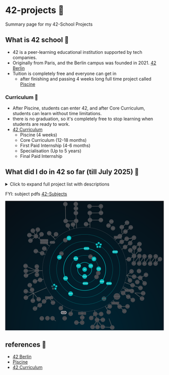 # 42-projects 📌
Summary page for my 42-School Projects

## What is 42 school 🚀
- 42 is a peer-learning educational institution supported by tech companies.
- Originally from Paris, and the Berlin campus was founded in 2021. [42 Berlin](https://42berlin.de/)
- Tuition is completely free and everyone can get in
  - after finishing and passing 4 weeks long full time project called [Piscine](https://42berlin.de/de/the-piscine/)

### Curriculum 📆
- After Piscine, students can enter 42, and after Core Curriculum, students can learn without time limitations.
- there is no graduation, so it's completely free to stop learning when students are ready to work.
- [42 Curriculum](https://42berlin.de/de/curriculum-42-berlin/)
  - Piscine (4 weeks)
  - Core Curriculum (12-18 months)
  - First Paid Internship (4-6 months)
  - Specialisation (Up to 5 years)
  - Final Paid Internship

## What did I do in 42 so far (till July 2025) 📝

<details>
<summary>Click to expand full project list with descriptions</summary>

### 🏊‍♂️ Piscine (Entry Selection)

**Skills:** C fundamentals, memory management, debugging, peer-to-peer learning

Learned C programming fundamentals by implementing basic functions and data structures. Gained experience with manual memory management, pointer manipulation, and debugging techniques through intensive daily coding challenges.

---

### Level 0

**[Libft](https://github.com/yuki-jinnouchi/42-libft)** - *Personal C Library*  
**Skills:** C programming, memory management, string manipulation, linked lists

Created my own implementation of essential C standard library functions (strlen, strcpy etc.) plus additional utility functions.

- Part 1: Standard libc functions (isalpha, strlen, memcpy, etc.)
- Part 2: Additional utility functions (substr, strjoin, split, etc.)
- Bonus: Linked list manipulation functions

---

### Level 1

**ft_printf** - *Custom printf Implementation*  
**Skills:** Variadic functions, format specifiers, type conversion

**get_next_line** - *File Reading Function*  
**Skills:** File I/O, buffer management, static variables


**Born2beroot** - *System Administration*  
**Skills:** Linux administration, virtualization, security, shell scripting

---

### Level 2

**[pipex](https://github.com/yuki-jinnouchi/42-pipex)** - *Unix Pipe Simulation*  
**Skills:** Process management, pipes, file descriptors, system calls

**[push_swap](https://github.com/yuki-jinnouchi/42-push_swap)** - *Sorting Algorithm*  
**Skills:** Algorithm optimization, stack operations, complexity analysis

**[so_long](https://github.com/yuki-jinnouchi/42-so_long)** - *2D Game Development*  
**Skills:** Graphics programming, event handling, game logic, MiniLibX

**Exam Rank 02** - Reimplement strlen, strdup(), strcpy(), strdup(), atoi()

---

### Level 3

**[minishell](https://github.com/moojig12/42-minishell)** - *Shell Implementation* (with [Naraa](https://github.com/moojig12))
**Skills:** Parsing, process management, signal handling, built-in commands

**[Philosopher](https://github.com/yuki-jinnouchi/42-philosopher)** - *Threading & Synchronization*  
**Skills:** Multithreading, mutex, semaphores, deadlock prevention

**Exam Rank 03** - Reinprement get_next_line() or ft_printf()

---

### Level 4

**C++ Module Series (00-04):**

- **[cpp_module_00](https://github.com/yuki-jinnouchi/42-cpp_module_00)**: Namespaces, classes, member functions, stdio streams, initialization lists, static, const
- **[cpp_module_01](https://github.com/yuki-jinnouchi/42-cpp_module_01)**: Memory allocation, pointers to members, references, switch statements
- **[cpp_module_02](https://github.com/yuki-jinnouchi/42-cpp_module_02)**: Ad-hoc polymorphism, operator overloading, Orthodox Canonical class form
- **[cpp_module_03](https://github.com/yuki-jinnouchi/42-cpp_module_03)**: Inheritance
- **[cpp_module_04](https://github.com/yuki-jinnouchi/42-cpp_module_04)**: Subtype polymorphism, abstract classes, interfaces

**NetPractice** - *Network Configuration*  
**Skills:** TCP/IP, subnetting, routing, network troubleshooting

**[cub3d](https://github.com/yuki-jinnouchi/42-cub3d)** - *3D Game Engine*  
**Skills:** Ray-casting, 3D graphics, game development, MiniLibX

**miniRT** - *Ray Tracer*  
**Skills:** 3D mathematics, ray tracing, computer graphics, lighting models

**Exam Rank 04** - Reinprement micro version of shell

### Level 5

**C++ Module Series (05-09):**

- **[cpp_module_05](https://github.com/yuki-jinnouchi/42-cpp_module_05)**: Repetition and exceptions
- **[cpp_module_06](https://github.com/yuki-jinnouchi/42-cpp_module_06)**: C++ casts
- **[cpp_module_07](https://github.com/yuki-jinnouchi/42-cpp_module_07)**: C++ templates
- **[cpp_module_08](https://github.com/yuki-jinnouchi/42-cpp_module_08)**: Templated containers, iterators, algorithms
- **[cpp_module_09](https://github.com/yuki-jinnouchi/42-cpp_module_09)**: STL containers

**[ft-irc](https://github.com/yuki-jinnouchi/42-ft_irc)** - *Built IRC Server*  
**Skills:** Network programming, sockets, IRC protocol, multi-client handling

**[Inception](https://github.com/yuki-jinnouchi/42-inception)** - *Built Docker Infrastructure*  
**Skills:** Docker, containerization, NGINX, WordPress, MariaDB, DevOps

**webserv** - *Built HTTP Server*  
**Skills:** HTTP protocol, socket programming, web server architecture, CGI

**Exam Rank 05** - C++, testing OOP fundamentals (classes, abstract classes, interfaces, inheritance, polymorphism)

---

### Level 6

**ft_transcendence** - *Full-Stack Web Application*  
**Skills:** Full-stack development, real-time communication, game development, user authentication

**Exam Rank 06** - Implement mini_serv, a simple multi-client TCP chat server

</details>

FYI: subject pdfs [42-Subjects](https://github.com/rphlr/42-Subjects)

![screenshot of progress](https://github.com/yuki-jinnouchi/42-projects/blob/main/graph_2025-07-03.png)

## references 📎

- [42 Berlin](https://42berlin.de/)
- [Piscine](https://42berlin.de/de/the-piscine/)
- [42 Curriculum](https://42berlin.de/de/curriculum-42-berlin/)
